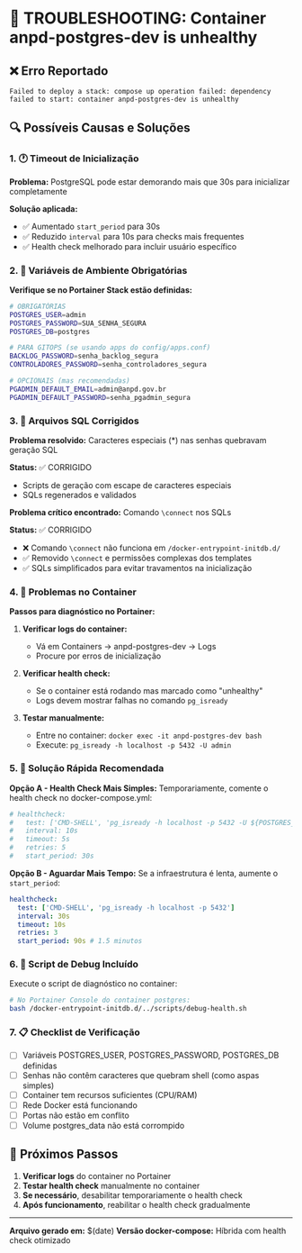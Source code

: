# 🚨 TROUBLESHOOTING: Container anpd-postgres-dev is unhealthy

## ❌ Erro Reportado

```
Failed to deploy a stack: compose up operation failed: dependency failed to start: container anpd-postgres-dev is unhealthy
```

## 🔍 Possíveis Causas e Soluções

### 1. 🕐 Timeout de Inicialização

**Problema:** PostgreSQL pode estar demorando mais que 30s para inicializar completamente

**Solução aplicada:**

- ✅ Aumentado `start_period` para 30s
- ✅ Reduzido `interval` para 10s para checks mais frequentes
- ✅ Health check melhorado para incluir usuário específico

### 2. 🔐 Variáveis de Ambiente Obrigatórias

**Verifique se no Portainer Stack estão definidas:**

```bash
# OBRIGATÓRIAS
POSTGRES_USER=admin
POSTGRES_PASSWORD=SUA_SENHA_SEGURA
POSTGRES_DB=postgres

# PARA GITOPS (se usando apps do config/apps.conf)
BACKLOG_PASSWORD=senha_backlog_segura
CONTROLADORES_PASSWORD=senha_controladores_segura

# OPCIONAIS (mas recomendadas)
PGADMIN_DEFAULT_EMAIL=admin@anpd.gov.br
PGADMIN_DEFAULT_PASSWORD=senha_pgadmin_segura
```

### 3. 📁 Arquivos SQL Corrigidos

**Problema resolvido:** Caracteres especiais (\*) nas senhas quebravam geração SQL

**Status:** ✅ CORRIGIDO

- Scripts de geração com escape de caracteres especiais
- SQLs regenerados e validados

**Problema crítico encontrado:** Comando `\connect` nos SQLs

**Status:** ✅ CORRIGIDO

- ❌ Comando `\connect` não funciona em `/docker-entrypoint-initdb.d/`
- ✅ Removido `\connect` e permissões complexas dos templates
- ✅ SQLs simplificados para evitar travamentos na inicialização

### 4. 🐳 Problemas no Container

**Passos para diagnóstico no Portainer:**

1. **Verificar logs do container:**

   - Vá em Containers → anpd-postgres-dev → Logs
   - Procure por erros de inicialização

2. **Verificar health check:**

   - Se o container está rodando mas marcado como "unhealthy"
   - Logs devem mostrar falhas no comando `pg_isready`

3. **Testar manualmente:**
   - Entre no container: `docker exec -it anpd-postgres-dev bash`
   - Execute: `pg_isready -h localhost -p 5432 -U admin`

### 5. 🎯 Solução Rápida Recomendada

**Opção A - Health Check Mais Simples:**
Temporariamente, comente o health check no docker-compose.yml:

```yaml
# healthcheck:
#   test: ['CMD-SHELL', 'pg_isready -h localhost -p 5432 -U ${POSTGRES_USER:-admin}']
#   interval: 10s
#   timeout: 5s
#   retries: 5
#   start_period: 30s
```

**Opção B - Aguardar Mais Tempo:**
Se a infraestrutura é lenta, aumente o `start_period`:

```yaml
healthcheck:
  test: ['CMD-SHELL', 'pg_isready -h localhost -p 5432']
  interval: 30s
  timeout: 10s
  retries: 3
  start_period: 90s # 1.5 minutos
```

### 6. 🔧 Script de Debug Incluído

Execute o script de diagnóstico no container:

```bash
# No Portainer Console do container postgres:
bash /docker-entrypoint-initdb.d/../scripts/debug-health.sh
```

### 7. 📋 Checklist de Verificação

- [ ] Variáveis POSTGRES_USER, POSTGRES_PASSWORD, POSTGRES_DB definidas
- [ ] Senhas não contêm caracteres que quebram shell (como aspas simples)
- [ ] Container tem recursos suficientes (CPU/RAM)
- [ ] Rede Docker está funcionando
- [ ] Portas não estão em conflito
- [ ] Volume postgres_data não está corrompido

## 🚀 Próximos Passos

1. **Verificar logs** do container no Portainer
2. **Testar health check** manualmente no container
3. **Se necessário**, desabilitar temporariamente o health check
4. **Após funcionamento**, reabilitar o health check gradualmente

---

**Arquivo gerado em:** $(date)
**Versão docker-compose:** Híbrida com health check otimizado
